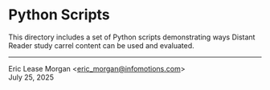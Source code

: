 
Python Scripts
==============

This directory includes a set of Python scripts demonstrating ways Distant Reader study carrel content can be used and evaluated. 

---
Eric Lease Morgan &lt;eric_morgan@infomotions.com&gt;  
July 25, 2025
